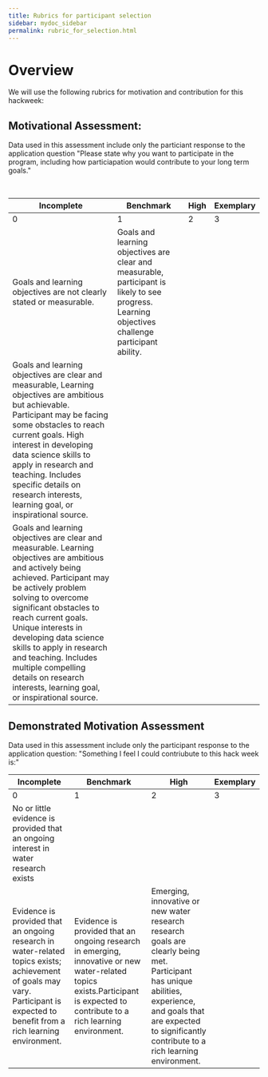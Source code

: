 ```yaml
---
title: Rubrics for participant selection
sidebar: mydoc_sidebar
permalink: rubric_for_selection.html
---
```


# Overview

We will use the following rubrics for motivation and contribution for this hackweek:


## Motivational Assessment: 

Data used in this assessment include only the particiant response to the application question "Please state why you want to participate in the program, including how particiapation would contribute to your long term goals."

<br>

| Incomplete | Benchmark | High | Exemplary |
| --- | --- | --- | --- |
|  0  | 1 | 2 | 3 |
| Goals and learning objectives are not clearly stated or measurable. | Goals and learning objectives are clear and measurable, participant is likely to see progress.  Learning objectives challenge participant ability. |
| Goals and learning objectives are clear and measurable, Learning objectives are ambitious but achievable.  Participant may be facing some obstacles to reach current goals. High interest in developing data science skills to apply in research and teaching.  Includes specific details on research interests, learning goal, or inspirational source. |
Goals and learning objectives are clear and measurable.   Learning objectives are ambitious and actively being achieved.  Participant may be actively problem solving to overcome significant obstacles to reach current goals. Unique interests in developing data science skills to apply in research and teaching.  Includes multiple compelling details on research interests, learning goal, or inspirational source. |

## Demonstrated Motivation Assessment

Data used in this assessment include only the participant response to the application question: "Something I feel I could contriubute to this hack week is:"

| Incomplete | Benchmark | High | Exemplary |
| --- | --- | --- | --- |
|  0  | 1 | 2 | 3 |
| No or little evidence is provided that an ongoing interest in water  research exists
Evidence is provided that an ongoing research in water-related topics exists; achievement of goals may vary.  Participant is expected to benefit from a rich learning environment. | Evidence is provided that an ongoing research in emerging, innovative or new water-related topics exists.Participant is expected to contribute to a rich learning environment. | Emerging, innovative or new  water research research goals are clearly being met.  Participant has unique abilities, experience, and goals that are expected to significantly contribute to a rich learning environment. |

